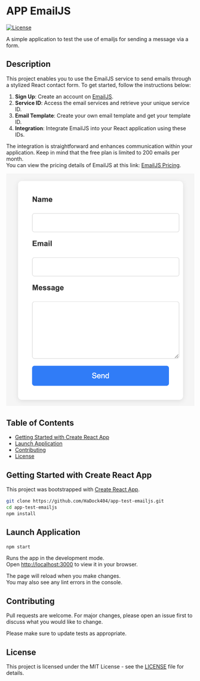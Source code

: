 # APP EmailJS

[![License](https://img.shields.io/badge/license-MIT-blue.svg)](LICENSE)

A simple application to test the use of emailjs for sending a message via a form.   

## Description  

This project enables you to use the EmailJS service to send emails through a stylized React contact form. 
To get started, follow the instructions below:

1. **Sign Up**: Create an account on [EmailJS](https://www.emailjs.com/).
2. **Service ID**: Access the email services and retrieve your unique service ID.
3. **Email Template**: Create your own email template and get your template ID.
4. **Integration**: Integrate EmailJS into your React application using these IDs.  

The integration is straightforward and enhances communication within your application. Keep in mind that the free plan is limited to 200 emails per month.  
You can view the pricing details of EmailJS at this link: [EmailJS Pricing](https://www.emailjs.com/pricing/).


![Example1](./documentation/example1.png)

## Table of Contents

- [Getting Started with Create React App](#Getting-Started-with-Create-React-App)
- [Launch Application](#Launch-Application)
- [Contributing](#Contributing)
- [License](#License)  

## Getting Started with Create React App

This project was bootstrapped with [Create React App](https://github.com/facebook/create-react-app).  

```bash
git clone https://github.com/HaDock404/app-test-emailjs.git
cd app-test-emailjs 
npm install
```  

## Launch Application   

```bash
npm start
```  

Runs the app in the development mode.\
Open [http://localhost:3000](http://localhost:3000) to view it in your browser.

The page will reload when you make changes.\
You may also see any lint errors in the console.

## Contributing

Pull requests are welcome. For major changes, please open an issue first
to discuss what you would like to change.

Please make sure to update tests as appropriate.

## License  

This project is licensed under the MIT License - see the [LICENSE](./LICENSE) file for details.